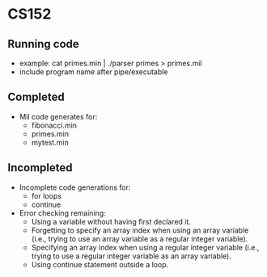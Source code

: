 # CS152
## Running code
- example: cat primes.min | ./parser primes > primes.mil
- include program name after pipe/executable 

## Completed
- Mil code generates for:
  - fibonacci.min
  - primes.min
  - mytest.min

## Incompleted
- Incomplete code generations for:
  - for loops
  - continue
- Error checking remaining:
  - Using a variable without having first declared it.
  - Forgetting to specify an array index when using an array variable (i.e., trying to use an array variable as a regular integer variable).
  - Specifying an array index when using a regular integer variable (i.e., trying to use a regular integer variable as an array variable).
  - Using continue statement outside a loop.
